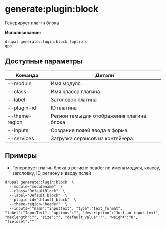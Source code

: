 # generate:plugin:block
Генерирует плагин блока

**Использование:**
```
drupal generate:plugin:block [options]
gpb
```

## Доступные параметры
Команда | Детали
-------|-------------
--module | Имя модуля.
--class | Имя класса плагина
--label | Заголовок плагина
--plugin-id | ID плагина
--theme-region | Регион темы для отображения плагина блока
--inputs | Создание полей ввода в форме.
--services | Загрузка сервисов из контейнера.

## Примеры
* Генерирует плагин блока в регионе header по имени модуля, классу, заголовку, ID, региону и вводу полей
```
drupal generate:plugin:block  \
  --module="modulename"  \
  --class="DefaultBlock"  \
  --label="Default block"  \
  --plugin-id="default_block"  \
  --theme-region="header"  \
  --inputs='"name":"inputtext", "type":"text_format", "label":"InputText", "options":"", "description":"Just an input text", "maxlength":"", "size":"", "default_value":"", "weight":"0", "fieldset":""'
```
